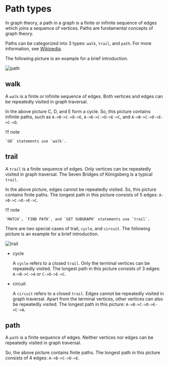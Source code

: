 # Path types

In graph theory, a path in a graph is a finite or infinite sequence of edges which joins a sequence of vertices. Paths are fundamental concepts of graph theory.

Paths can be categorized into 3 types: `walk`, `trail`, and `path`. For more information, see [Wikipedia](https://en.wikipedia.org/wiki/Path_(graph_theory)#Walk,_trail,_path).

The following picture is an example for a brief introduction.

![path](../20.appendix/path1.png)

## walk

A `walk` is a finite or infinite sequence of edges. Both vertices and edges can be repeatedly visited in graph traversal.

In the above picture C, D, and E form a cycle. So, this picture contains infinite paths, such as `A->B->C->D->E`, `A->B->C->D->E->C`, and `A->B->C->D->E->C->D`.

!!! note

    `GO` statements use `walk`.

## trail

A `trail` is a finite sequence of edges. Only vertices can be repeatedly visited in graph traversal. The Seven Bridges of Königsberg is a typical `trail`.

In the above picture, edges cannot be repeatedly visited. So, this picture contains finite paths. The longest path in this picture consists of 5 edges: `A->B->C->D->E->C`.

!!! note

    `MATCH`, `FIND PATH`, and `GET SUBGRAPH` statements use `trail`.

There are two special cases of trail, `cycle`, and `circuit`. The following picture is an example for a brief introduction.

![trail](../20.appendix/Circuits1.png)

- cycle

   A `cycle` refers to a closed `trail`. Only the terminal vertices can be repeatedly visited. The longest path in this picture consists of 3 edges: `A->B->C->A` or `C->D->E->C`.

- circuit

   A `circuit` refers to a closed `trail`. Edges cannot be repeatedly visited in graph traversal. Apart from the terminal vertices, other vertices can also be repeatedly visited. The longest path in this picture: `A->B->C->D->E->C->A`.

## path

A `path` is a finite sequence of edges. Neither vertices nor edges can be repeatedly visited in graph traversal.

So, the above picture contains finite paths. The longest path in this picture consists of 4 edges: `A->B->C->D->E`.
